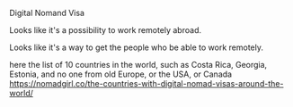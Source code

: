 Digital Nomand Visa

Looks like it's a possibility to work remotely abroad. 

Looks like it's a way to get the people who be able to work remotely.

here the list of 10 countries in the world, such as Costa Rica, Georgia, Estonia, and no one from old Europe, or the USA, or Canada
https://nomadgirl.co/the-countries-with-digital-nomad-visas-around-the-world/
